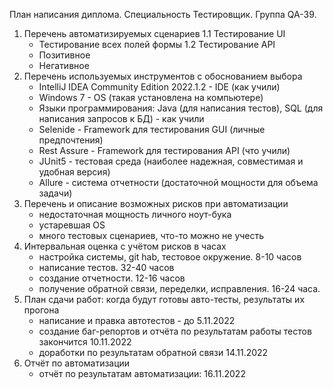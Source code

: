 План написания диплома. Специальность Тестировщик. Группа QA-39.

1. Перечень автоматизируемых сценариев
 1.1 Тестирование UI
    - Тестирование всех полей формы
 1.2 Teстирование API
    - Позитивное
    - Негативное
2. Перечень используемых инструментов с обоснованием выбора
    - IntelliJ IDEA Community Edition 2022.1.2 - IDE (как учили)
    - Windows 7 - OS (такая установлена на компьютере)
    - Языки программирования: Java (для написания тестов), SQL (для написания запросов к БД) - как учили
    - Selenide - Framework для тестирования GUI (личные предпочтения)
    - Rest Assure - Framework для тестирования API (что учили)
    - JUnit5 - тестовая среда (наиболее надежная, совместимая и удобная версия)
    - Allure - система отчетности (достаточной мощности для объема задачи)
3. Перечень и описание возможных рисков при автоматизации
    - недостаточная мощность личного ноут-бука
    - устаревшая OS
    - много тестовых сценариев, что-то можно не учесть
4. Интервальная оценка с учётом рисков в часах
    - настройка системы, git hab, тестовое окружение. 8-10 часов
    - написание тестов. 32-40 часов
    - создание отчетности. 12-16 часов
    - получение обратной связи, переделки, исправления. 16-24 часа.
5. План сдачи работ: когда будут готовы авто-тесты, результаты их прогона
    - написание и правка автотестов - до 5.11.2022
    - создание баг-репортов и отчёта по результатам работы тестов закончится 10.11.2022
    - доработки по результатам обратной связи 14.11.2022
6. Отчёт по автоматизации
    - отчёт по результатам автоматизации: 16.11.2022
